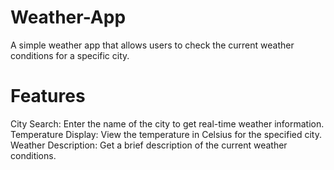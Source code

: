 # Weather-App
A simple weather app that allows users to check the current weather conditions for a specific city.

# Features
City Search: Enter the name of the city to get real-time weather information.
Temperature Display: View the temperature in Celsius for the specified city.
Weather Description: Get a brief description of the current weather conditions.
